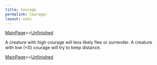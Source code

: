 ```yaml
---
title: Courage
permalink: Courage/
layout: wiki
---
```


[MainPage](/keeperrl_wiki/ "wikilink")>>[Unfinished](/keeperrl_wiki/Unfinished "wikilink")



A creature with high courage will less likely flee or surrender. A creature with low (&lt;0) courage will try to keep distance.

[MainPage](/keeperrl_wiki/ "wikilink")>>[Unfinished](/keeperrl_wiki/Unfinished "wikilink")

